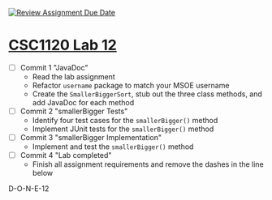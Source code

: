 [![Review Assignment Due Date](https://classroom.github.com/assets/deadline-readme-button-22041afd0340ce965d47ae6ef1cefeee28c7c493a6346c4f15d667ab976d596c.svg)](https://classroom.github.com/a/g-Kb0Fk_)
# [CSC1120 Lab 12](https://csse.msoe.us/csc1120/lab12)

* [ ] Commit 1 "JavaDoc"
    - Read the lab assignment
    - Refactor `username` package to match your MSOE username
    - Create the `SmallerBiggerSort`, stub out the three class methods, and add JavaDoc for each method
* [ ] Commit 2 "smallerBigger Tests"
    - Identify four test cases for the `smallerBigger()` method
    - Implement JUnit tests for the `smallerBigger()` method
* [ ] Commit 3 "smallerBigger Implementation"
    - Implement and test the `smallerBigger()` method
* [ ] Commit 4 "Lab completed"
    - Finish all assignment requirements and remove the dashes in the line below

D-O-N-E-12

